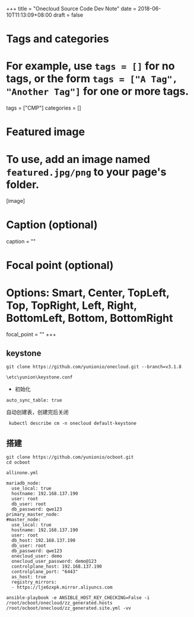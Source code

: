 +++
title = "Onecloud Source Code Dev Note"
date = 2018-06-10T11:13:09+08:00
draft = false

# Tags and categories
# For example, use `tags = []` for no tags, or the form `tags = ["A Tag", "Another Tag"]` for one or more tags.
tags = ["CMP"]
categories = []

# Featured image
# To use, add an image named `featured.jpg/png` to your page's folder. 
[image]
  # Caption (optional)
  caption = ""

  # Focal point (optional)
  # Options: Smart, Center, TopLeft, Top, TopRight, Left, Right, BottomLeft, Bottom, BottomRight
  focal_point = ""
+++

## keystone


```
git clone https://github.com/yunionio/onecloud.git --branch=v3.1.8
```

`\etc\yunion\keystone.conf`

- 初始化

```
auto_sync_table: true
```

自动创建表，创建完后关闭


```
 kubectl describe cm -n onecloud default-keystone
```


## 搭建

```
git clone https://github.com/yunionio/ocboot.git
cd ocboot
```

`allinone.yml`

```
mariadb_node:
  use_local: true
  hostname: 192.168.137.190
  user: root
  db_user: root
  db_password: qwe123
primary_master_node:
#master_node:
  use_local: true
  hostname: 192.168.137.190
  user: root
  db_host: 192.168.137.190
  db_user: root
  db_password: qwe123
  onecloud_user: demo
  onecloud_user_password: demo@123
  controlplane_host: 192.168.137.190
  controlplane_port: "6443"
  as_host: true
  registry_mirrors:
  - https://lje6zxpk.mirror.aliyuncs.com
```

```
ansible-playbook -e ANSIBLE_HOST_KEY_CHECKING=False -i /root/ocboot/onecloud/zz_generated.hosts /root/ocboot/onecloud/zz_generated.site.yml -vv

```